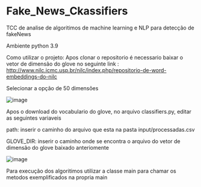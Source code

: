 # Fake_News_Ckassifiers
TCC de analise de algoritimos de machine learning e NLP para detecção de fakeNews

Ambiente python 3.9

Como utilizar o projeto:
Apos clonar o repositorio é necessario baixar o vetor de dimensão do glove no seguinte link : http://www.nilc.icmc.usp.br/nilc/index.php/repositorio-de-word-embeddings-do-nilc

Selecionar a opção de 50 dimensões

![image](https://user-images.githubusercontent.com/44040667/121757151-f9fdfa80-caf2-11eb-8a08-e290433c4ac9.png)

Apos o download do vocabulario do glove, no arquivo classifiers.py, editar as seguintes variaveis

path: inserir o caminho do arquivo que esta na pasta input/processadas.csv 

GLOVE_DIR: inserir o caminho onde se encontra o arquivo do vetor de dimensão do glove baixado anteriomente

![image](https://user-images.githubusercontent.com/44040667/121757264-611baf00-caf3-11eb-889c-b6c13e23896c.png)

Para execução dos algoritimos utilizar a classe main para chamar os metodos exemplificados na propria main

